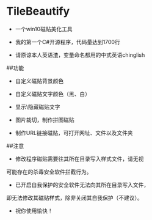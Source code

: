 # TileBeautify

+ 一个win10磁贴美化工具

+ 我的第一个C#开源程序，代码量达到1700行

+ 请原谅本人英语渣，变量命名都用的中式英语chinglish

##功能

+ 自定义磁贴背景颜色

+ 自定义磁贴文字颜色（黑、白）

+ 显示\隐藏磁贴文字

+ 图片裁切，制作拼图磁贴

+ 制作URL链接磁贴，可打开网址、文件以及文件夹

##注意

+ 修改程序磁贴需要往其所在目录写入样式文件，请无视

可能存在的杀毒安全软件拦截行为。

+ 已开启自我保护的安全软件无法向其所在目录写入文件，

即无法修改其磁贴样式，除非关闭其自我保护（不建议）。

+ 祝你使用愉快！
